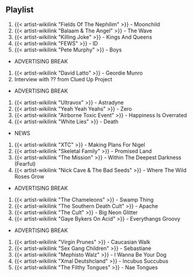 ## Playlist

1. {{< artist-wikilink "Fields Of The Nephilim" >}} - Moonchild
2. {{< artist-wikilink "Balaam & The Angel" >}} - The Wave
3. {{< artist-wikilink "Killing Joke" >}} - Kings And Queens
4. {{< artist-wikilink "FEWS" >}} - ID
5. {{< artist-wikilink "Pete Murphy" >}} - Boys

- ADVERTISING BREAK

1. {{< artist-wikilink "David Latto" >}} - Geordie Munro
2. Interview with ?? from Clued Up Project

- ADVERTISING BREAK

1. {{< artist-wikilink "Ultravox" >}} - Astradyne
2. {{< artist-wikilink "Yeah Yeah Yeahs" >}} - Zero
3. {{< artist-wikilink "Airborne Toxic Event" >}} - Happiness Is Overrated
4. {{< artist-wikilink "White Lies" >}} - Death

- NEWS

1. {{< artist-wikilink "XTC" >}} - Making Plans For Nigel
2. {{< artist-wikilink "Skeletal Family" >}} - Promised Land
3. {{< artist-wikilink "The Mission" >}} - Within The Deepest Darkness (Fearful)
4. {{< artist-wikilink "Nick Cave & The Bad Seeds" >}} - Where The Wild Roses Grow

- ADVERTISING BREAK

1. {{< artist-wikilink "The Chameleons" >}} - Swamp Thing
2. {{< artist-wikilink "The Southern Death Cult" >}} - Apache
3. {{< artist-wikilink "The Cult" >}} - Big Neon Glitter
4. {{< artist-wikilink "Gaye Bykers On Acid" >}} - Everythangs Groovy

- ADVERTISING BREAK

1. {{< artist-wikilink "Virgin Prunes" >}} - Caucasian Walk
2. {{< artist-wikilink "Sex Gang Children" >}} - Sebastiane
3. {{< artist-wikilink "Mephisto Walz" >}} - I Wanna Be Your Dog
4. {{< artist-wikilink "Xmal Deutshcland" >}} - Incubus Succubus
5. {{< artist-wikilink "The Filthy Tongues" >}} - Nae Tongues
